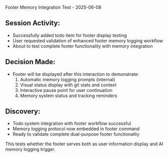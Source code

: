 Footer Memory Integration Test - 2025-06-08

## Session Activity:
- Successfully added todo item for footer display testing
- User requested validation of enhanced footer memory logging workflow
- About to test complete footer functionality with memory integration

## Decision Made:
- Footer will be displayed after this interaction to demonstrate:
  1. Automatic memory logging prompts (internal)
  2. Visual status display with git stats and context
  3. Interactive pause point for user continuation
  4. Memory system status and tracking reminders

## Discovery:
- Todo system integration with footer workflow successful
- Memory logging protocol now embedded in footer command
- Ready to validate complete dual-purpose footer functionality

This tests whether the footer serves both as user information display and AI memory logging trigger.

